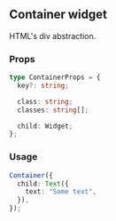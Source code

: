 ## Container widget

HTML's div abstraction.

### Props

```typescript
type ContainerProps = {
  key?: string;

  class: string;
  classes: string[];

  child: Widget;
};
```

### Usage

```typescript
Container({
  child: Text({
    text: "Some text",
  }),
});
```

